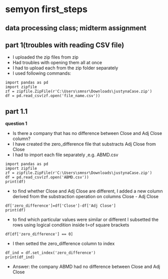 # semyon first_steps
## data processing class; midterm assignment 

## part 1(troubles with reading CSV file) 

- I uploaded the zip files from zip 
- Had troubles with opening them all at once 
- I had to upload each from the zip folder separately
- I used following commands: 
```
import pandas as pd
import zipfile
zf = zipfile.ZipFile(r'C:\Users\smnsr\Downloads\justynaCase.zip')
df = pd.read_csv(zf.open('file_name.csv'))
```
## part 1.1
**question 1**

- Is there a company that has no difference between Close and Adj Close column?
- I have created the zero_difference file that substracts Adj Close from Close 
- I had to import each file separately ,e.g. ABMD.csv
```
import pandas as pd
import zipfile
zf = zipfile.ZipFile(r'C:\Users\smnsr\Downloads\justynaCase.zip')
df = pd.read_csv(zf.open('ABMD.csv'))
print(df)
```
- to find whether Close and Adj Close are different, I added a new column derived from the substraction operation on columns Close - Adj Close
```
df['zero_difference']=df['Close']-df['Adj Close']
print(df)
```
- to find which particular values were similar or different I subsetted the rows using logical condition inside t=of square brackets 
```
df[df['zero_difference'] == 0]
```
- I then setted the zero_difference column to index 
```
df_ind = df.set_index('zero_difference')
print(df_ind)
```

- Answer: the company ABMD had no difference between Close and Adj Close
